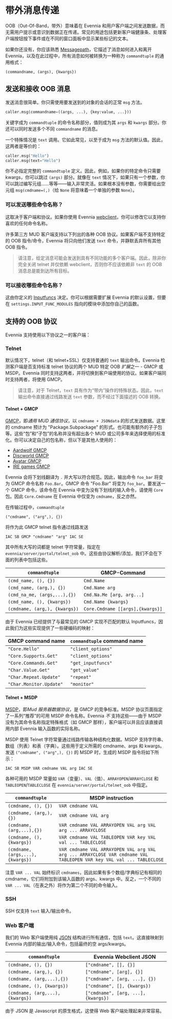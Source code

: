 # 带外消息传递

OOB（Out-Of-Band，带外）意味着在 Evennia 和用户客户端之间发送数据，而无需用户提示或意识到数据正在传递。常见的用途包括更新客户端健康条、处理客户端按钮按下事件或在不同的窗口面板中显示某些标记的文本。

如果你还没有，你应该熟悉 [Messagepath](./Messagepath.md)，它描述了消息如何进入和离开 Evennia，以及在此过程中，所有消息如何被转换为一种称为 `commandtuple` 的通用格式：

```
(commandname, (args), {kwargs})
```

## 发送和接收 OOB 消息

发送消息很简单。你只需使用要发送到的对象的会话的正常 `msg` 方法。

```python
caller.msg(commandname=((args, ...), {key:value, ...}))
```

关键字成为 `commandtuple` 的命令名称部分，值则成为其 `args` 和 `kwargs` 部分。你还可以同时发送多个不同 `commandname` 的消息。

一个特殊情况是 `text` 调用。它如此常见，以至于成为 `msg` 方法的默认值。因此，这两者是等价的：

```python
caller.msg("Hello")
caller.msg(text="Hello")
```

你不必指定完整的 `commandtuple` 定义。因此，例如，如果你的特定命令只需要 kwargs，你可以跳过 `(args)` 部分。就像在 `text` 情况下，如果只有一个参数，你可以跳过编写元组……等等——输入非常灵活。如果根本没有参数，你需要给出空元组 `msg(cmdname=(,)`（给 `None` 将意味着一个单独的参数 `None`）。

### 可以发送哪些命令名称？

这取决于客户端和协议。如果你使用 Evennia [webclient](../Components/Webclient.md)，你可以修改它以支持你喜欢的任何命令名称。

许多第三方 MUD 客户端支持以下列出的各种 OOB 协议。如果客户端不支持特定的 OOB 指令/命令，Evennia 将只向他们发送 `text` 命令，并静默丢弃所有其他 OOB 指令。

> 请注意，给定消息可能会发送到具有不同功能的多个客户端。因此，除非你完全关闭 telnet 并仅依赖 webclient，否则你不应该依赖非 `text` 的 OOB 消息总是能到达所有目标。

### 可以接收哪些命令名称？

这由你定义的 [Inputfuncs](../Components/Inputfuncs.md) 决定。你可以根据需要扩展 Evennia 的默认设置，但要在 `settings.INPUT_FUNC_MODULES` 指向的模块中添加你自己的函数。

## 支持的 OOB 协议

Evennia 支持使用以下协议之一的客户端：

### Telnet

默认情况下，telnet（和 telnet+SSL）仅支持普通的 `text` 输出命令。Evennia 检测客户端是否支持标准 telnet 协议的两个 MUD 特定 OOB *扩展*之一 - GMCP 或 MSDP。Evennia 同时支持这两者，并将切换到客户端使用的协议。如果客户端同时支持两者，将使用 GMCP。

> 请注意，对于 Telnet，`text` 具有作为“带内”操作的特殊状态。因此，`text` 输出命令直接通过线路发送 `text` 参数，而不经过下面描述的 OOB 转换。

#### Telnet + GMCP

[GMCP](https://www.gammon.com.au/gmcp)，即*通用 MUD 通信协议*，以 `cmdname + JSONdata` 的形式发送数据。这里的 cmdname 预计为 "Package.Subpackage" 的形式。也可能有额外的子子包等。这些“包”和“子包”的名称并没有超出各个 MUD 或公司多年来选择使用的标准化。你可以决定自己的包名称，但以下是其他人使用的：

- [Aardwolf GMCP](https://www.aardwolf.com/wiki/index.php/Clients/GMCP)
- [Discworld GMCP](https://discworld.starturtle.net/lpc/playing/documentation.c?path=/concepts/gmcp)
- [Avatar GMCP](https://www.outland.org/infusions/wiclear/index.php?title=MUD%20Protocols&lang=en)
- [IRE games GMCP](https://nexus.ironrealms.com/GMCP)

Evennia 会将下划线翻译为 `.` 并大写以符合规范。因此，输出命令 `foo_bar` 将变为 GMCP 命令名称 `Foo.Bar`。GMCP 命令 "Foo.Bar" 将变为 `foo_bar`。要发送一个 GMCP 命令，该命令在 Evennia 中变为没有下划线的输入命令，请使用 `Core` 包。因此 `Core.Cmdname` 在 Evennia 中仅变为 `cmdname`，反之亦然。

在传输过程中，`commandtuple`

```
("cmdname", ("arg",), {})
```

将作为此 GMCP telnet 指令通过线路发送

```
IAC SB GMCP "cmdname" "arg" IAC SE
```

其中所有大写的词都是 telnet 字符常量，指定在 `evennia/server/portal/telnet_oob` 中。这些由协议解析/添加，我们不会在下面的列表中包括这些。

| `commandtuple` | GMCP-Command | 
| --- | ---| 
| `(cmd_name, (), {})`  |  `Cmd.Name` |
| `(cmd_name, (arg,), {})` |      `Cmd.Name arg` | 
| `(cmd_na_me, (args,...),{})`  |     `Cmd.Na.Me [arg, arg...]` | 
| `(cmd_name, (), {kwargs})` |    `Cmd.Name {kwargs}` | 
| `(cmdname, (arg,), {kwargs})` | `Core.Cmdname [[args],{kwargs}]` | 

由于 Evennia 已经提供了与最常见的 GMCP 实现不匹配的默认 Inputfuncs，因此我们为这些实现提供了一些硬编码的映射：

| GMCP command name | `commandtuple` command name |
| --- | --- | 
| `"Core.Hello"` | `"client_options"` | 
| `"Core.Supports.Get"` | `"client_options"` | 
| `"Core.Commands.Get"` | `"get_inputfuncs"` | 
| `"Char.Value.Get"` | `"get_value"` | 
| `"Char.Repeat.Update"` | `"repeat"` |
| `"Char.Monitor.Update"`| `"monitor"` | 

#### Telnet + MSDP

[MSDP](http://tintin.sourceforge.net/msdp/)，即*Mud 服务器数据协议*，是 GMCP 的竞争标准。MSDP 协议页面指定了一系列“推荐”的可用 MSDP 命令名称。Evennia *不* 支持这些——由于 MSDP 没有为其命令名称指定特殊格式（如 GMCP 那样），客户端可以并且应该直接调用内部 Evennia 输入函数的实际名称。

MSDP 使用 Telnet 字符常量通过线路传输各种结构化数据。MSDP 支持字符串、数组（列表）和表（字典）。这些用于定义所需的 cmdname、args 和 kwargs。发送 `("cmdname", ("arg",), {})` 的 MSDP 时，生成的 MSDP 指令将如下所示：

```
IAC SB MSDP VAR cmdname VAL arg IAC SE
```

各种可用的 MSDP 常量如 `VAR`（变量）、`VAL`（值）、`ARRAYOPEN`/`ARRAYCLOSE` 和 `TABLEOPEN`/`TABLECLOSE` 在 `evennia/server/portal/telnet_oob` 中指定。

| `commandtuple` | MSDP instruction | 
| --- | --- | 
| `(cmdname, (), {})` | `VAR cmdname VAL` | 
| `(cmdname, (arg,), {})` | `VAR cmdname VAL arg` | 
| `(cmdname, (arg,...),{})`  | `VAR cmdname VAL ARRAYOPEN VAL arg VAL arg ... ARRAYCLOSE` | 
| `(cmdname, (), {kwargs})`  | `VAR cmdname VAL TABLEOPEN VAR key VAL val ... TABLECLOSE` | 
| `(cmdname, (args,...), {kwargs})` | `VAR cmdname VAL ARRAYOPEN VAL arg VAL arg ... ARRAYCLOSE VAR cmdname VAL TABLEOPEN VAR key VAL val ... TABLECLOSE` |

注意 `VAR ... VAL` 始终标识 `cmdnames`，因此如果有多个数组/字典标记有相同的 cmdname，它们将附加到该输入函数的 args、kwargs 中。反之，一个不同的 `VAR ... VAL`（在表之外）将作为第二个不同的命令输入。

### SSH

SSH 仅支持 `text` 输入/输出命令。

### Web 客户端

我们的 Web 客户端使用纯 [JSON](https://en.wikipedia.org/wiki/JSON) 结构进行所有通信，包括 `text`。这直接映射到 Evennia 内部的输出/输入命令，包括最终的空 args/kwargs。

| `commandtuple` | Evennia Webclient JSON | 
| --- | --- | 
| `(cmdname, (), {})` |  `["cmdname", [], {}]` | 
| `(cmdname, (arg,), {})` | `["cmdname", [arg], {}]` |
| `(cmdname, (arg,...),{})`  |  `["cmdname", [arg, ...], {})` |
| `(cmdname, (), {kwargs})`  | `["cmdname", [], {kwargs})` | 
| `(cmdname, (arg,...), {kwargs})` | `["cmdname", [arg, ...], {kwargs})` | 

由于 JSON 是 Javascript 的原生格式，这使得 Web 客户端处理起来非常容易。

